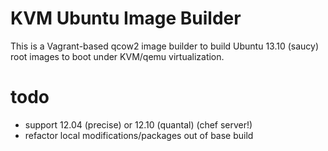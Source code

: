 # KVM Ubuntu Image Builder

This is a Vagrant-based qcow2 image builder
to build Ubuntu 13.10 (saucy) root images to boot under
KVM/qemu virtualization.

# todo

* support 12.04 (precise) or 12.10 (quantal) (chef server!)
* refactor local modifications/packages out of base build
